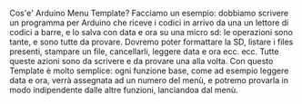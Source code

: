 Cos'e' Arduino Menu Template?
Facciamo un esempio: dobbiamo scrivere un programma per Arduino che riceve i codici in arrivo da una un lettore di codici a barre, e lo salva con data e ora su una micro sd: le operazioni sono tante, e sono tutte da provare.  Dovremo poter formattare la SD, listare i files presenti, stampare un file, cancellarli, leggere data e ora ecc. ecc.
Tutte queste azioni sono da scrivere e da provare una alla volta.
Con questo Template è molto semplice: ogni funzione base, come ad esempio leggere data e ora,  verrà assegnata ad un numero del menù,  e potremo provarla in modo indipendente dalle altre funzioni, lanciandoa dal menù. 
